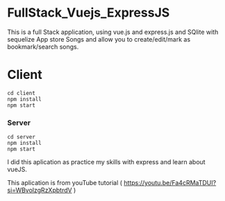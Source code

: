 # FullStack_Vuejs_ExpressJS

This is a full Stack application, using vue.js and express.js and SQlite with sequelize
App store Songs and allow you to create/edit/mark as bookmark/search  songs.

# Client 
```
cd client
npm install
npm start
```

### Server 
```
cd server
npm install
npm start
```


I did this aplication as practice my skills with express and learn about vueJS.

This aplication is from youTube tutorial ( https://youtu.be/Fa4cRMaTDUI?si=WBvolzgRzXpbtrdV )
